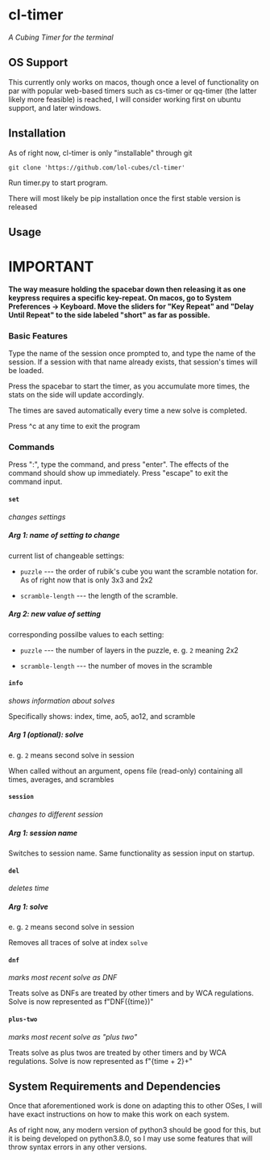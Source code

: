 # cl-timer

*A Cubing Timer for the terminal*

## OS Support

This currently only works on macos, though once a level of functionality on par with popular web-based timers such as cs-timer or qq-timer (the latter likely more feasible) is reached, I will consider working first on ubuntu support, and later windows.

## Installation

As of right now, cl-timer is only "installable" through git

`git clone 'https://github.com/lol-cubes/cl-timer'`

Run timer.py to start program.

There will most likely be pip installation once the first stable version is released

## Usage

# IMPORTANT

**The way measure holding the spacebar down then releasing it as one keypress requires a specific key-repeat. On macos, go to System Preferences -> Keyboard. Move the sliders for "Key Repeat" and "Delay Until Repeat" to the side labeled "short" as far as possible.**

### Basic Features

Type the name of the session once prompted to, and type the name of the session.
If a session with that name already exists, that session's times will be loaded.

Press the spacebar to start the timer, as you accumulate more times, the stats on the side will update accordingly.

The times are saved automatically every time a new solve is completed.

Press ^c at any time to exit the program

### Commands

Press ":", type the command, and press "enter". The effects of the command should show up immediately. Press "escape" to exit the command input.

#### `set`

*changes settings*

##### Arg 1: name of setting to change

current list of changeable settings:

- `puzzle` --- the order of rubik's cube you want the scramble notation for. As of right now that is only 3x3 and 2x2

- `scramble-length` --- the length of the scramble.

##### Arg 2: new value of setting

corresponding possilbe values to each setting:

- `puzzle` --- the number of layers in the puzzle, e. g. `2` meaning 2x2

- `scramble-length` --- the number of moves in the scramble

#### `info`

*shows information about solves*

Specifically shows: index, time, ao5, ao12, and scramble

##### Arg 1 *(optional)*: solve

e. g. `2` means second solve in session

When called without an argument, opens file (read-only) containing all times, averages, and scrambles

#### `session`

*changes to different session*

##### Arg 1: session name

Switches to session name. Same functionality as session input on startup.

#### `del`

*deletes time*

##### Arg 1: solve

e. g. `2` means second solve in session

Removes all traces of solve at index `solve`

#### `dnf`

*marks most recent solve as DNF*

Treats solve as DNFs are treated by other timers and by WCA regulations.
Solve is now represented as f"DNF({time})"

#### `plus-two`

*marks most recent solve as "plus two"*

Treats solve as plus twos are treated by other timers and by WCA regulations.
Solve is now represented as f"{time + 2}+"

## System Requirements and Dependencies

Once that aforementioned work is done on adapting this to other OSes, I will have exact instructions on how to make this work on each system.

As of right now, any modern version of python3 should be good for this, but it is being developed on python3.8.0, so I may use some features that will throw syntax errors in any other versions.